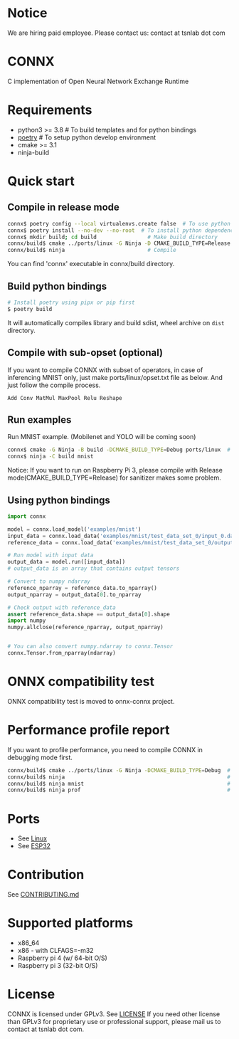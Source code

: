 # Notice
We are hiring paid employee. Please contact us: contact at tsnlab dot com

# CONNX
C implementation of Open Neural Network Exchange Runtime

# Requirements
 * python3 >= 3.8  # To build templates and for python bindings
 * [poetry][]      # To setup python develop environment
 * cmake >= 3.1
 * ninja-build

[poetry]: https://pypi.org/project/poetry/

# Quick start

## Compile in release mode
~~~sh
connx$ poetry config --local virtualenvs.create false  # To use python directly
connx$ poetry install --no-dev --no-root  # To install python dependencies
connx$ mkdir build; cd build                # Make build directory
connx/build$ cmake ../ports/linux -G Ninja -D CMAKE_BUILD_TYPE=Release  # Generate build files with "Release" mode
connx/build$ ninja                          # Compile
~~~

You can find 'connx' executable in connx/build directory.

## Build python bindings

```sh
# Install poetry using pipx or pip first
$ poetry build
```

It will automatically compiles library and build sdist, wheel archive on `dist` directory.

## Compile with sub-opset (optional)
If you want to compile CONNX with subset of operators, in case of inferencing MNIST only,
just make ports/linux/opset.txt file as below. And just follow the compile process.

~~~
Add Conv MatMul MaxPool Relu Reshape
~~~

## Run examples
Run MNIST example. (Mobilenet and YOLO will be coming soon)

~~~sh
connx$ cmake -G Ninja -B build -DCMAKE_BUILD_TYPE=Debug ports/linux  # Change Debug→Release for release mode
connx$ ninja -C build mnist
~~~

Notice: If you want to run on Raspberry Pi 3, please compile with Release mode(CMAKE\_BUILD\_TYPE=Release) for sanitizer makes some problem.

## Using python bindings

```py
import connx

model = connx.load_model('examples/mnist')
input_data = connx.load_data('examples/mnist/test_data_set_0/input_0.data')
reference_data = connx.load_data('examples/mnist/test_data_set_0/output_0.data')

# Run model with input data
output_data = model.run([input_data])
# output_data is an array that contains output tensors

# Convert to numpy ndarray
reference_nparray = reference_data.to_nparray()
output_nparray = output_data[0].to_nparray

# Check output with reference_data
assert reference_data.shape == output_data[0].shape
import numpy
numpy.allclose(reference_nparray, output_nparray)


# You can also convert numpy.ndarray to connx.Tensor
connx.Tensor.from_nparray(ndarray)
```

# ONNX compatibility test
ONNX compatibility test is moved to onnx-connx project.

# Performance profile report
If you want to profile performance, you need to compile CONNX in debugging mode first.

~~~sh
connx/build$ cmake ../ports/linux -G Ninja -DCMAKE_BUILD_TYPE=Debug  # Generate build files
connx/build$ ninja                                                   # Compile
connx/build$ ninja mnist                                             # Run an any example
connx/build$ ninja prof                                              # Print performance profile report
~~~

# Ports
 * See [Linux](ports/linux/README.md)
 * See [ESP32](ports/esp32/README.md)

# Contribution
See [CONTRIBUTING.md](CONTRIBUTING.md)

# Supported platforms
 * x86\_64
 * x86 - with CLFAGS=-m32
 * Raspberry pi 4 (w/ 64-bit O/S)
 * Raspberry pi 3 (32-bit O/S)

# License
CONNX is licensed under GPLv3. See [LICENSE](LICENSE)
If you need other license than GPLv3 for proprietary use or professional support, please mail us to contact at tsnlab dot com.
